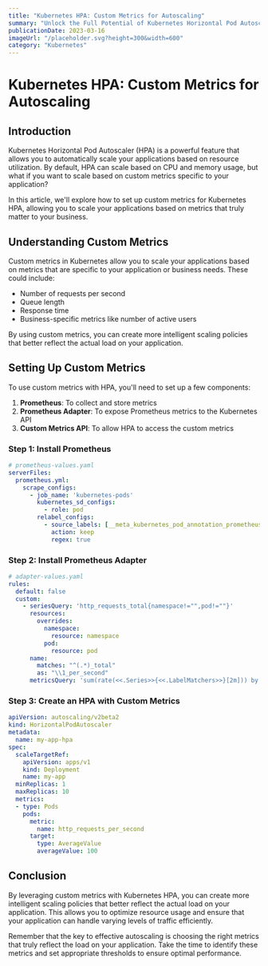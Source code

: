 ```yaml
---
title: "Kubernetes HPA: Custom Metrics for Autoscaling"
summary: "Unlock the Full Potential of Kubernetes Horizontal Pod Autoscaler with Custom Metrics. Learn how to scale your applications based on application-specific metrics."
publicationDate: 2023-03-16
imageUrl: "/placeholder.svg?height=300&width=600"
category: "Kubernetes"
---
```


# Kubernetes HPA: Custom Metrics for Autoscaling

## Introduction

Kubernetes Horizontal Pod Autoscaler (HPA) is a powerful feature that allows you to automatically scale your applications based on resource utilization. By default, HPA can scale based on CPU and memory usage, but what if you want to scale based on custom metrics specific to your application?

In this article, we'll explore how to set up custom metrics for Kubernetes HPA, allowing you to scale your applications based on metrics that truly matter to your business.

## Understanding Custom Metrics

Custom metrics in Kubernetes allow you to scale your applications based on metrics that are specific to your application or business needs. These could include:

- Number of requests per second
- Queue length
- Response time
- Business-specific metrics like number of active users

By using custom metrics, you can create more intelligent scaling policies that better reflect the actual load on your application.

## Setting Up Custom Metrics

To use custom metrics with HPA, you'll need to set up a few components:

1. **Prometheus**: To collect and store metrics
2. **Prometheus Adapter**: To expose Prometheus metrics to the Kubernetes API
3. **Custom Metrics API**: To allow HPA to access the custom metrics

### Step 1: Install Prometheus

```yaml
# prometheus-values.yaml
serverFiles:
  prometheus.yml:
    scrape_configs:
      - job_name: 'kubernetes-pods'
        kubernetes_sd_configs:
          - role: pod
        relabel_configs:
          - source_labels: [__meta_kubernetes_pod_annotation_prometheus_io_scrape]
            action: keep
            regex: true
```

### Step 2: Install Prometheus Adapter

```yaml
# adapter-values.yaml
rules:
  default: false
  custom:
    - seriesQuery: 'http_requests_total{namespace!="",pod!=""}'
      resources:
        overrides:
          namespace:
            resource: namespace
          pod:
            resource: pod
      name:
        matches: "^(.*)_total"
        as: "\\1_per_second"
      metricsQuery: 'sum(rate(<<.Series>>{<<.LabelMatchers>>}[2m])) by (<<.GroupBy>>)'
```

### Step 3: Create an HPA with Custom Metrics

```yaml
apiVersion: autoscaling/v2beta2
kind: HorizontalPodAutoscaler
metadata:
  name: my-app-hpa
spec:
  scaleTargetRef:
    apiVersion: apps/v1
    kind: Deployment
    name: my-app
  minReplicas: 1
  maxReplicas: 10
  metrics:
  - type: Pods
    pods:
      metric:
        name: http_requests_per_second
      target:
        type: AverageValue
        averageValue: 100
```

## Conclusion

By leveraging custom metrics with Kubernetes HPA, you can create more intelligent scaling policies that better reflect the actual load on your application. This allows you to optimize resource usage and ensure that your application can handle varying levels of traffic efficiently.

Remember that the key to effective autoscaling is choosing the right metrics that truly reflect the load on your application. Take the time to identify these metrics and set appropriate thresholds to ensure optimal performance. 